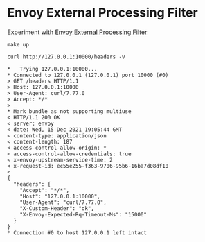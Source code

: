 # Envoy External Processing Filter

Experiment with [Envoy External Processing Filter](https://www.envoyproxy.io/docs/envoy/latest/api-v3/extensions/filters/http/ext_proc/v3/ext_proc.proto)

```shell
make up
```

```shell
curl http://127.0.0.1:10000/headers -v

*   Trying 127.0.0.1:10000...
* Connected to 127.0.0.1 (127.0.0.1) port 10000 (#0)
> GET /headers HTTP/1.1
> Host: 127.0.0.1:10000
> User-Agent: curl/7.77.0
> Accept: */*
>
* Mark bundle as not supporting multiuse
< HTTP/1.1 200 OK
< server: envoy
< date: Wed, 15 Dec 2021 19:05:44 GMT
< content-type: application/json
< content-length: 187
< access-control-allow-origin: *
< access-control-allow-credentials: true
< x-envoy-upstream-service-time: 2
< x-request-id: ec55e255-f363-9706-95b6-16ba7d08df10
<
{
  "headers": {
    "Accept": "*/*",
    "Host": "127.0.0.1:10000",
    "User-Agent": "curl/7.77.0",
    "X-Custom-Header": "ok",
    "X-Envoy-Expected-Rq-Timeout-Ms": "15000"
  }
}
* Connection #0 to host 127.0.0.1 left intact
```
